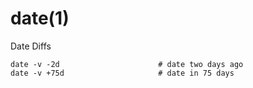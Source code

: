 # date(1)

Date Diffs

    date -v -2d                      # date two days ago
    date -v +75d                     # date in 75 days
